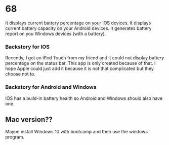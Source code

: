 # 68
It displays current battery percentage on your IOS devices.
It displays current battery capacity on your Android devices.
It generates battery report on you Windows devices (with a battery).

### Backstory for IOS
Recently, I got an iPod Touch from my friend and it could not display battery percentage on the status bar. 
This app is only created because of that. I hope Apple could just add it because it is not that complicated but they choose not to.

### Backstory for Android and Windows
IOS has a build-in battery health so Android and Windows should also have one.

## Mac version??
Maybe install Windows 10 with bootcamp and then use the windows program.

